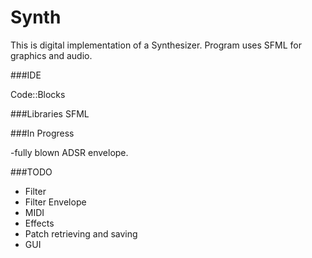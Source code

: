 # Synth

This is digital implementation of a Synthesizer. Program uses SFML for graphics and audio. 

###IDE

Code::Blocks

###Libraries
SFML

###In Progress

-fully blown ADSR envelope.

###TODO

- Filter
- Filter Envelope
- MIDI
- Effects
- Patch retrieving and saving
- GUI

